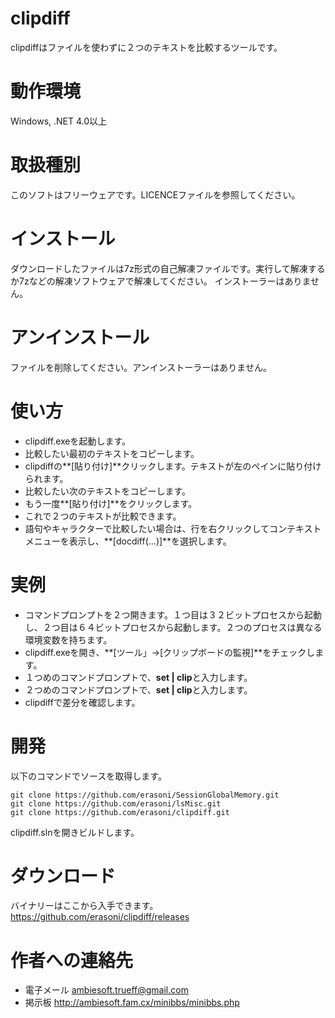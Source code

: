 # clipdiff
clipdiffはファイルを使わずに２つのテキストを比較するツールです。

# 動作環境
Windows, .NET 4.0以上

# 取扱種別
このソフトはフリーウェアです。LICENCEファイルを参照してください。

# インストール
ダウンロードしたファイルは7z形式の自己解凍ファイルです。実行して解凍するか7zなどの解凍ソフトウェアで解凍してください。
インストーラーはありません。

# アンインストール
ファイルを削除してください。アンインストーラーはありません。

# 使い方
* clipdiff.exeを起動します。
* 比較したい最初のテキストをコピーします。
* clipdiffの**[貼り付け]**クリックします。テキストが左のペインに貼り付けられます。
* 比較したい次のテキストをコピーします。
* もう一度**[貼り付け]**をクリックします。
* これで２つのテキストが比較できます。
* 語句やキャラクターで比較したい場合は、行を右クリックしてコンテキストメニューを表示し、**[docdiff(...)]**を選択します。

# 実例
* コマンドプロンプトを２つ開きます。１つ目は３２ビットプロセスから起動し、２つ目は６４ビットプロセスから起動します。２つのプロセスは異なる環境変数を持ちます。
* clipdiff.exeを開き、**[ツール」->[クリップボードの監視]**をチェックします。
* １つめのコマンドプロンプトで、**set | clip**と入力します。
* ２つめのコマンドプロンプトで、**set | clip**と入力します。
* clipdiffで差分を確認します。


# 開発
以下のコマンドでソースを取得します。
```
git clone https://github.com/erasoni/SessionGlobalMemory.git
git clone https://github.com/erasoni/lsMisc.git
git clone https://github.com/erasoni/clipdiff.git
```
clipdiff.slnを開きビルドします。

# ダウンロード
バイナリーはここから入手できます。
https://github.com/erasoni/clipdiff/releases

# 作者への連絡先
* 電子メール ambiesoft.trueff@gmail.com
* 掲示板 http://ambiesoft.fam.cx/minibbs/minibbs.php
